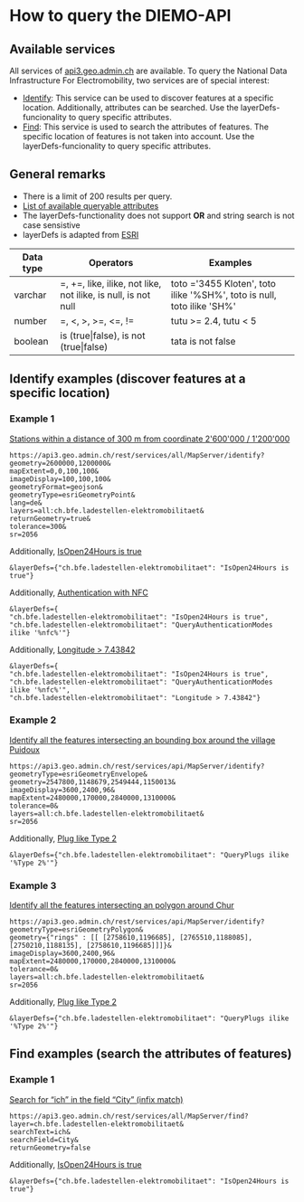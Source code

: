 # How to query the DIEMO-API

## Available services

All services of [api3.geo.admin.ch](http://api3.geo.admin.ch/services/sdiservices.html) are available. To query the National Data Infrastructure For Electromobility, two services are of special interest:
* [Identify](http://api3.geo.admin.ch/services/sdiservices.html#identify-features): This service can be used to discover features at a specific location. Additionally, attributes can be searched. Use the layerDefs-funcionality to query specific attributes.
* [Find](http://api3.geo.admin.ch/services/sdiservices.html#find): This service is used to search the attributes of features. The specific location of features is not taken into account. Use the layerDefs-funcionality to query specific attributes.

## General remarks
* There is a limit of 200 results per query.
* [List of available queryable attributes](https://api3.geo.admin.ch/rest/services/all/MapServer/ch.bfe.ladestellen-elektromobilitaet?lang=de)
* The layerDefs-functionality does not support **OR** and string search is not case sensistive
* layerDefs is adapted from [ESRI](https://developers.arcgis.com/rest/services-reference/identify-map-service-.htm)


| Data type    | Operators | Examples |
| --------------- | --------- |--------- |
| varchar | =, +=, like, ilike, not like, not ilike, is null, is not null | toto ='3455 Kloten', toto ilike '%SH%', toto is null, toto ilike 'SH%' |
| number |  =, <, >, >=, <=, != | tutu >= 2.4, tutu < 5 |
| boolean | is (true\|false), is not (true\|false) | tata is not false |


## Identify examples (discover features at a specific location)

### Example 1

[Stations within a distance of 300 m from coordinate 2'600'000 / 1'200'000](https://api3.geo.admin.ch/rest/services/all/MapServer/identify?geometry=2600000,1200000&mapExtent=0,0,100,100&imageDisplay=100,100,100&geometryFormat=geojson&geometryType=esriGeometryPoint&lang=fr&layers=all:ch.bfe.ladestellen-elektromobilitaet&returnGeometry=true&tolerance=300&sr=2056)

```
https://api3.geo.admin.ch/rest/services/all/MapServer/identify?
geometry=2600000,1200000&
mapExtent=0,0,100,100&
imageDisplay=100,100,100&
geometryFormat=geojson&
geometryType=esriGeometryPoint&
lang=de&
layers=all:ch.bfe.ladestellen-elektromobilitaet&
returnGeometry=true&
tolerance=300&
sr=2056
```

Additionally, [IsOpen24Hours is true](https://api3.geo.admin.ch/rest/services/all/MapServer/identify?geometry=2600000,1200000&mapExtent=0,0,100,100&imageDisplay=100,100,100&geometryFormat=geojson&geometryType=esriGeometryPoint&lang=fr&layers=all:ch.bfe.ladestellen-elektromobilitaet&returnGeometry=true&tolerance=300&sr=2056&layerDefs={%22ch.bfe.ladestellen-elektromobilitaet%22:%22IsOpen24Hours%20is%20true%22})

```
&layerDefs={"ch.bfe.ladestellen-elektromobilitaet": "IsOpen24Hours is true"}
```
Additionally, [Authentication with NFC](https://api3.geo.admin.ch/rest/services/all/MapServer/identify?geometry=2600000,1200000&mapExtent=0,0,100,100&imageDisplay=100,100,100&geometryFormat=geojson&geometryType=esriGeometryPoint&lang=fr&layers=all:ch.bfe.ladestellen-elektromobilitaet&returnGeometry=true&tolerance=300&sr=2056&layerDefs={%22ch.bfe.ladestellen-elektromobilitaet%22:%20%22IsOpen24Hours%20is%20true%22,%20%22ch.bfe.ladestellen-elektromobilitaet%22:%22QueryAuthenticationModes%20ilike%20%27%nfc%%27%22})

```
&layerDefs={
"ch.bfe.ladestellen-elektromobilitaet": "IsOpen24Hours is true", 
"ch.bfe.ladestellen-elektromobilitaet": "QueryAuthenticationModes ilike '%nfc%'"}
```

Additionally, [Longitude > 7.43842](https://api3.geo.admin.ch/rest/services/all/MapServer/identify?geometry=2600000,1200000&mapExtent=0,0,100,100&imageDisplay=100,100,100&geometryFormat=geojson&geometryType=esriGeometryPoint&lang=fr&layers=all:ch.bfe.ladestellen-elektromobilitaet&returnGeometry=true&tolerance=300&sr=2056&layerDefs={%22ch.bfe.ladestellen-elektromobilitaet%22:%20%22IsOpen24Hours%20is%20true%22,%20%22ch.bfe.ladestellen-elektromobilitaet%22:%22QueryAuthenticationModes%20ilike%20%27%nfc%%27%22,%20%22ch.bfe.ladestellen-elektromobilitaet%22:%22Longitude%20%3E%207.43842%22})

```
&layerDefs={
"ch.bfe.ladestellen-elektromobilitaet": "IsOpen24Hours is true", 
"ch.bfe.ladestellen-elektromobilitaet": "QueryAuthenticationModes ilike '%nfc%'", 
"ch.bfe.ladestellen-elektromobilitaet": "Longitude > 7.43842"}
```

### Example 2

[Identify all the features intersecting an bounding box around the village Puidoux](https://api3.geo.admin.ch/rest/services/api/MapServer/identify?geometryType=esriGeometryEnvelope&geometry=2547800,1148679,2549444,1150013&imageDisplay=3600,2400,96&mapExtent=2480000,170000,2840000,1310000&tolerance=0&layers=all:ch.bfe.ladestellen-elektromobilitaet&sr=2056)

```
https://api3.geo.admin.ch/rest/services/api/MapServer/identify?
geometryType=esriGeometryEnvelope&
geometry=2547800,1148679,2549444,1150013&
imageDisplay=3600,2400,96&
mapExtent=2480000,170000,2840000,1310000&
tolerance=0&
layers=all:ch.bfe.ladestellen-elektromobilitaet&
sr=2056
```

Additionally, [Plug like Type 2](
https://api3.geo.admin.ch/rest/services/api/MapServer/identify?geometryType=esriGeometryEnvelope&geometry=2547800,1148679,2549444,1150013&imageDisplay=3600,2400,96&mapExtent=2480000,170000,2840000,1310000&tolerance=0&layers=all:ch.bfe.ladestellen-elektromobilitaet&sr=2056&layerDefs={%22ch.bfe.ladestellen-elektromobilitaet%22:%20%22QueryPlugs%20ilike%20%27%Type%202%%27%22})

```
&layerDefs={"ch.bfe.ladestellen-elektromobilitaet": "QueryPlugs ilike '%Type 2%'"}
```

### Example 3

[Identify all the features intersecting an polygon around Chur](https://api3.geo.admin.ch/rest/services/api/MapServer/identify?geometryType=esriGeometryPolygon&geometry={%22rings%22%20:%20[[%20[2758610,1196685],%20[2765510,1188085],%20[2750210,1188135],%20[2758610,1196685]]]}&imageDisplay=3600,2400,96&mapExtent=2480000,170000,2840000,1310000&tolerance=0&layers=all:ch.bfe.ladestellen-elektromobilitaet&sr=2056)

```
https://api3.geo.admin.ch/rest/services/api/MapServer/identify?
geometryType=esriGeometryPolygon&
geometry={"rings" : [[ [2758610,1196685], [2765510,1188085], [2750210,1188135], [2758610,1196685]]]}&
imageDisplay=3600,2400,96&
mapExtent=2480000,170000,2840000,1310000&
tolerance=0&
layers=all:ch.bfe.ladestellen-elektromobilitaet&
sr=2056
```

Additionally, [Plug like Type 2](https://api3.geo.admin.ch/rest/services/api/MapServer/identify?geometryType=esriGeometryPolygon&geometry={%22rings%22%20:%20[[%20[2758610,1196685],%20[2765510,1188085],%20[2750210,1188135],%20[2758610,1196685]]]}&imageDisplay=3600,2400,96&mapExtent=2480000,170000,2840000,1310000&tolerance=0&layers=all:ch.bfe.ladestellen-elektromobilitaet&sr=2056&layerDefs={%22ch.bfe.ladestellen-elektromobilitaet%22:%20%22QueryPlugs%20ilike%20'%Type%202%'%22})

```
&layerDefs={"ch.bfe.ladestellen-elektromobilitaet": "QueryPlugs ilike '%Type 2%'"}
```


## Find examples (search the attributes of features)

### Example 1

[Search for “ich” in the field “City” (infix match)](https://api3.geo.admin.ch/rest/services/all/MapServer/find?layer=ch.bfe.ladestellen-elektromobilitaet&searchText=ich&searchField=City&returnGeometry=false)

```
https://api3.geo.admin.ch/rest/services/all/MapServer/find?
layer=ch.bfe.ladestellen-elektromobilitaet&
searchText=ich&
searchField=City&
returnGeometry=false
```

Additionally, [IsOpen24Hours is true](https://api3.geo.admin.ch/rest/services/all/MapServer/find?layer=ch.bfe.ladestellen-elektromobilitaet&searchText=ich&searchField=City&returnGeometry=false&layerDefs={%22ch.bfe.ladestellen-elektromobilitaet%22:%20%22IsOpen24Hours%20is%20true%22})

```
&layerDefs={"ch.bfe.ladestellen-elektromobilitaet": "IsOpen24Hours is true"}
```

